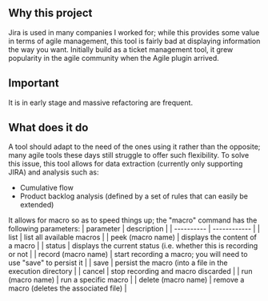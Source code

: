 ## Why this project

Jira is used in many companies I worked for; while this provides some value in terms of agile management, this tool is fairly bad at displaying information the way you want.
Initially build as a ticket management tool, it grew popularity in the agile community when the Agile plugin arrived.

## Important

It is in early stage and massive refactoring are frequent.

## What does it do

A tool should adapt to the need of the ones using it rather than the opposite; many agile tools these days still struggle to offer such flexibility.
To solve this issue, this tool allows for data extraction (currently only supporting JIRA) and analysis such as:
- Cumulative flow
- Product backlog analysis (defined by a set of rules that can easily be extended)

It allows for macro so as to speed things up; the "macro" command has the following parameters:
| parameter | description |
| ---------- | ------------ |
| list | list all available macros |
| peek (macro name) | displays the content of a macro |
| status | displays the current status (i.e. whether this is recording or not |
| record (macro name) | start recording a macro; you will need to use "save" to persist it |
| save | persist the macro (into a file in the execution directory |
| cancel | stop recording and macro discarded |
| run (macro name) | run a specific macro |
| delete (macro name) | remove a macro (deletes the associated file) |

